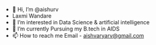 - 👋 Hi, I’m @aishurv
- Laxmi Wandare
- 👀 I’m interested in Data Science & artificial intelligence
- 🌱 I’m currently Pursuing my B.tech in AIDS
- 📫 How to reach me  Email - aishvaryarv@gmail.com
